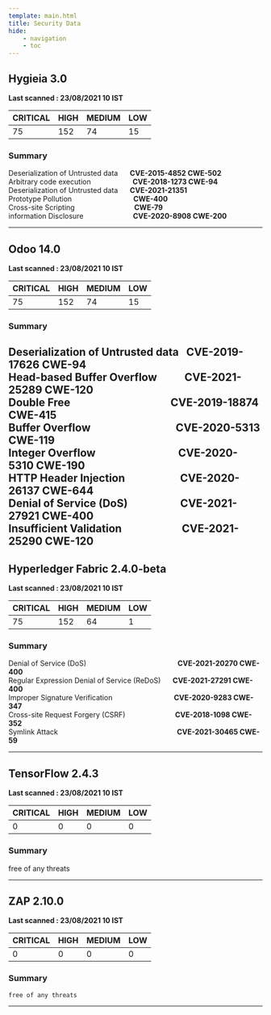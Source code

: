 ```yaml
---
template: main.html
title: Security Data
hide: 
    - navigation
    - toc
---
```




## **Hygieia**  3.0  
**Last scanned  : 23/08/2021 10 IST**


 | CRITICAL  |  HIGH   |    MEDIUM  |   LOW  |   
 |-----------|---------|------------|--------|
 |  75       |  152    |   74       |    15  |


### **Summary**
<!-- 
    Deserialization of Untrusted data [**CVE-2015-4852, **CVE-2015-7501, CWE-502]

    Arbitrary code execution [**CVE-2018-1273, CWE-94]

    Prototype Pollution [CWE-400]     -->

Deserialization of Untrusted data &nbsp;&nbsp;&nbsp;&nbsp; **CVE-2015-4852  CWE-502** <br>
Arbitrary code execution &nbsp;&nbsp;&nbsp;&nbsp;&nbsp;&nbsp;&nbsp;&nbsp;&nbsp;&nbsp;&nbsp;&nbsp;&nbsp;&nbsp;&nbsp;&nbsp;&nbsp;&nbsp;&nbsp; **CVE-2018-1273 CWE-94**  <br>
Deserialization of Untrusted data &nbsp;&nbsp;&nbsp;&nbsp; **CVE-2021-21351** <br>
Prototype Pollution &nbsp;&nbsp;&nbsp;&nbsp;&nbsp;&nbsp;&nbsp;&nbsp;&nbsp;&nbsp;&nbsp;&nbsp;&nbsp;&nbsp;&nbsp;&nbsp;&nbsp;&nbsp;&nbsp;&nbsp;&nbsp;&nbsp;&nbsp;&nbsp;&nbsp;&nbsp;&nbsp;&nbsp;&nbsp; **CWE-400** <br>
Cross-site Scripting &nbsp;&nbsp;&nbsp;&nbsp;&nbsp;&nbsp;&nbsp;&nbsp;&nbsp;&nbsp;&nbsp;&nbsp;&nbsp;&nbsp;&nbsp;&nbsp;&nbsp;&nbsp;&nbsp;&nbsp;&nbsp;&nbsp;&nbsp;&nbsp;&nbsp;&nbsp;&nbsp;&nbsp; **CWE-79**<br>
information Disclosure &nbsp;&nbsp;&nbsp;&nbsp;&nbsp;&nbsp;&nbsp;&nbsp;&nbsp;&nbsp;&nbsp;&nbsp;&nbsp;&nbsp;&nbsp;&nbsp;&nbsp;&nbsp;&nbsp;&nbsp;&nbsp;&nbsp;&nbsp; **CVE-2020-8908  CWE-200**<br>

---

## **Odoo**   14.0
**Last scanned  : 23/08/2021 10 IST**

 | CRITICAL  |  HIGH   |    MEDIUM  |   LOW  |   
 |-----------|---------|------------|--------|
 |  75       |  152    |   74       |    15  |

### **Summary**

Deserialization of Untrusted data   &nbsp;&nbsp;**CVE-2019-17626 CWE-94** <br>
Head-based Buffer Overflow   &nbsp;&nbsp;&nbsp;&nbsp;&nbsp;&nbsp;&nbsp;&nbsp;&nbsp;&nbsp;**CVE-2021-25289 CWE-120** <br>
Double Free &nbsp;&nbsp;&nbsp;&nbsp;&nbsp;&nbsp;&nbsp;&nbsp;&nbsp;&nbsp;&nbsp;&nbsp;&nbsp;&nbsp;&nbsp;&nbsp;&nbsp;&nbsp;&nbsp;&nbsp;&nbsp;&nbsp;&nbsp;&nbsp;&nbsp;&nbsp;&nbsp;&nbsp;&nbsp;&nbsp;&nbsp;&nbsp;&nbsp;&nbsp;&nbsp;&nbsp;&nbsp;&nbsp;&nbsp;**CVE-2019-18874 CWE-415** <br>
Buffer Overflow &nbsp;&nbsp;&nbsp;&nbsp;&nbsp;&nbsp;&nbsp;&nbsp;&nbsp;&nbsp;&nbsp;&nbsp;&nbsp;&nbsp;&nbsp;&nbsp;&nbsp;&nbsp;&nbsp;&nbsp;&nbsp;&nbsp;&nbsp;&nbsp;&nbsp;&nbsp;&nbsp;&nbsp;&nbsp;&nbsp;&nbsp;&nbsp;&nbsp;**CVE-2020-5313 CWE-119** <br>
Integer Overflow     &nbsp;&nbsp;&nbsp;&nbsp;&nbsp;&nbsp;&nbsp;&nbsp;&nbsp;&nbsp;&nbsp;&nbsp;&nbsp;&nbsp;&nbsp;&nbsp;&nbsp;&nbsp;&nbsp;&nbsp;&nbsp;&nbsp;&nbsp;&nbsp;&nbsp;&nbsp;&nbsp;&nbsp;&nbsp;&nbsp;&nbsp;&nbsp;**CVE-2020-5310 CWE-190** <br>
HTTP Header Injection &nbsp;&nbsp;&nbsp;&nbsp;&nbsp;&nbsp;&nbsp;&nbsp;&nbsp;&nbsp;&nbsp;&nbsp;&nbsp;&nbsp;&nbsp;&nbsp;&nbsp;&nbsp;&nbsp;&nbsp;&nbsp;**CVE-2020-26137 CWE-644** <br>
Denial of Service (DoS) &nbsp;&nbsp;&nbsp;&nbsp;&nbsp;&nbsp;&nbsp;&nbsp;&nbsp;&nbsp;&nbsp;&nbsp;&nbsp;&nbsp;&nbsp;&nbsp;&nbsp;&nbsp;&nbsp;&nbsp;**CVE-2021-27921 CWE-400** <br>
Insufficient Validation &nbsp;&nbsp;&nbsp;&nbsp;&nbsp;&nbsp;&nbsp;&nbsp;&nbsp;&nbsp;&nbsp;&nbsp;&nbsp;&nbsp;&nbsp;&nbsp;&nbsp;&nbsp;&nbsp;&nbsp;&nbsp;&nbsp;&nbsp;**CVE-2021-25290 CWE-120** <br>
---

## **Hyperledger Fabric**  2.4.0-beta
**Last scanned  : 23/08/2021 10 IST**

 | CRITICAL  |  HIGH   |    MEDIUM  |   LOW  |   
 |-----------|---------|------------|--------|
 |  75       |  152    |   64       |    1   |

### **Summary**

Denial of Service (DoS) &nbsp;&nbsp;&nbsp;&nbsp;&nbsp;&nbsp;&nbsp;&nbsp;&nbsp;&nbsp;&nbsp;&nbsp;&nbsp;&nbsp;&nbsp;&nbsp;&nbsp;&nbsp;&nbsp;&nbsp;&nbsp;&nbsp;&nbsp;&nbsp;&nbsp;&nbsp;&nbsp;&nbsp;&nbsp;&nbsp;&nbsp;&nbsp;&nbsp;&nbsp;&nbsp;&nbsp;&nbsp;&nbsp;&nbsp;&nbsp;&nbsp;&nbsp;&nbsp;&nbsp;&nbsp;**CVE-2021-20270 CWE-400** <br>
Regular Expression Denial of Service (ReDoS)  &nbsp;&nbsp;&nbsp;&nbsp; **CVE-2021-27291 CWE-400** <br>
Improper Signature Verification &nbsp;&nbsp;&nbsp;&nbsp;&nbsp;&nbsp;&nbsp;&nbsp;&nbsp;&nbsp;&nbsp;&nbsp;&nbsp;&nbsp;&nbsp;&nbsp;&nbsp;&nbsp;&nbsp;&nbsp;&nbsp;&nbsp;&nbsp;&nbsp;&nbsp;&nbsp;&nbsp;&nbsp;&nbsp;&nbsp;**CVE-2020-9283 CWE-347** <br>
Cross-site Request Forgery (CSRF)  &nbsp;&nbsp;&nbsp;&nbsp;&nbsp;&nbsp;&nbsp;&nbsp;&nbsp;&nbsp;&nbsp;&nbsp;&nbsp;&nbsp;&nbsp;&nbsp;&nbsp;&nbsp;&nbsp;&nbsp;&nbsp;&nbsp;&nbsp;&nbsp;**CVE-2018-1098 CWE-352** <br>
Symlink Attack &nbsp;&nbsp;&nbsp;&nbsp;&nbsp;&nbsp;&nbsp;&nbsp;&nbsp;&nbsp;&nbsp;&nbsp;&nbsp;&nbsp;&nbsp;&nbsp;&nbsp;&nbsp;&nbsp;&nbsp;&nbsp;&nbsp;&nbsp;&nbsp;&nbsp;&nbsp;&nbsp;&nbsp;&nbsp;&nbsp;&nbsp;&nbsp;&nbsp;&nbsp;&nbsp;&nbsp;&nbsp;&nbsp;&nbsp;&nbsp;&nbsp;&nbsp;&nbsp;&nbsp;&nbsp;&nbsp;&nbsp;&nbsp;&nbsp;&nbsp;&nbsp;&nbsp;&nbsp;&nbsp;&nbsp;&nbsp;&nbsp;&nbsp;&nbsp;**CVE-2021-30465 CWE-59** <br>

---



## **TensorFlow**  2.4.3
**Last scanned  : 23/08/2021 10 IST**

 | CRITICAL  |  HIGH   |    MEDIUM  |   LOW  |   
 |-----------|---------|------------|--------|
 |  0        |  0      |   0        |    0   |



### **Summary**

  free of any threats

---

## **ZAP**  2.10.0
**Last scanned  : 23/08/2021 10 IST**

 | CRITICAL  |  HIGH   |    MEDIUM  |   LOW  |   
 |-----------|---------|------------|--------|
 |  0        |  0      |    0       |    0   |

### **Summary**

    free of any threats

---



